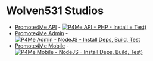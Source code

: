 # Wolven531 Studios

* [Promote4Me API](https://github.com/Wolven531-Studios/promote4me-api) - [![P4Me API - PHP - Install + Test)](https://github.com/Wolven531-Studios/promote4me-api/actions/workflows/php.yml/badge.svg)](https://github.com/Wolven531-Studios/promote4me-api/actions/workflows/php.yml)
* [Promote4Me Admin](https://github.com/Wolven531-Studios/promote4me-admin) - [![P4Me Admin - NodeJS - Install Deps, Build, Test](https://github.com/Wolven531-Studios/promote4me-admin/actions/workflows/node.js.yml/badge.svg)](https://github.com/Wolven531-Studios/promote4me-admin/actions/workflows/node.js.yml)
* [Promote4Me Mobile](https://github.com/Wolven531-Studios/promote4me-mobile) - [![P4Me Mobile - NodeJS - Install Deps, Build, Test)](https://github.com/Wolven531-Studios/promote4me-mobile/actions/workflows/node.js.yml/badge.svg)](https://github.com/Wolven531-Studios/promote4me-mobile/actions/workflows/node.js.yml)
